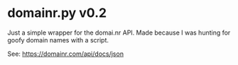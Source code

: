 # domainr.py v0.2

Just a simple wrapper for the domai.nr API.  Made because I was hunting for goofy domain names with a script.

See: https://domainr.com/api/docs/json